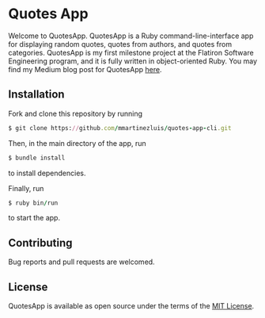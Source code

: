 # Quotes App
Welcome to QuotesApp. QuotesApp is a Ruby command-line-interface app for displaying random quotes, quotes from authors, and quotes from categories. QuotesApp is my first milestone project at the Flatiron Software Engineering program, and it is fully written in object-oriented Ruby. You may find my Medium blog post for QuotesApp [here](https://medium.com/swlh/object-oriented-ruby-and-my-first-ruby-project-quotes-app-d47cec3585f1).

## Installation
Fork and clone this repository by running
```ruby
$ git clone https://github.com/mmartinezluis/quotes-app-cli.git
```

Then, in the main directory of the app, run 
```ruby
$ bundle install
```
to install dependencies.

Finally, run
```ruby
$ ruby bin/run
```
to start the app. 

## Contributing
Bug reports and pull requests are welcomed.

## License
QuotesApp is available as open source under the terms of the [MIT License](https://opensource.org/licenses/MIT).


